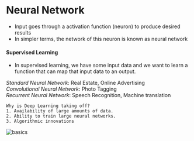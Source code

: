 # Neural Network

- Input goes through a activation function (neuron) to produce desired results
- In simpler terms, the network of this neuron is known as neural network

#### Supervised Learning

- In supervised learning, we have some input data and we want to learn a function that can map that input data to an output.

_Standard Neural Network_: Real Estate, Online Advertising \
_Convolutional Neural Network_: Photo Tagging \
_Recurrent Neural Network_: Speech Recognition, Machine translation

    Why is Deep Learning taking off?
    1. Availability of large amounts of data.
    2. Ability to train large neural networks.
    3. Algorithmic innovations

![basics](https://github.com/user-attachments/assets/d0df957b-846b-4fd5-9200-43fbaea57edf)

